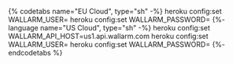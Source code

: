 {% codetabs name="EU Cloud", type="sh" -%}
heroku config:set WALLARM_USER=<your email>
heroku config:set WALLARM_PASSWORD=<your password>
{%- language name="US Cloud", type="sh" -%}
heroku config:set WALLARM_API_HOST=us1.api.wallarm.com
heroku config:set WALLARM_USER=<your email>
heroku config:set WALLARM_PASSWORD=<your password>
{%- endcodetabs %}